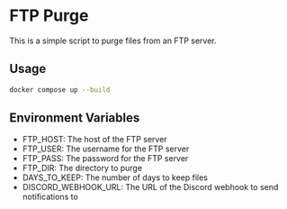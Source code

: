 # FTP Purge

This is a simple script to purge files from an FTP server.

## Usage

```bash
docker compose up --build
```

## Environment Variables

- FTP_HOST: The host of the FTP server
- FTP_USER: The username for the FTP server
- FTP_PASS: The password for the FTP server
- FTP_DIR: The directory to purge
- DAYS_TO_KEEP: The number of days to keep files
- DISCORD_WEBHOOK_URL: The URL of the Discord webhook to send notifications to
